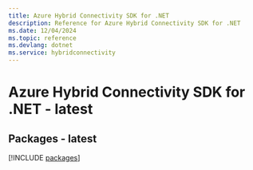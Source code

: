 ```yaml
---
title: Azure Hybrid Connectivity SDK for .NET
description: Reference for Azure Hybrid Connectivity SDK for .NET
ms.date: 12/04/2024
ms.topic: reference
ms.devlang: dotnet
ms.service: hybridconnectivity
---
```

# Azure Hybrid Connectivity SDK for .NET - latest
## Packages - latest
[!INCLUDE [packages](hybrid-connectivity-index.md)]